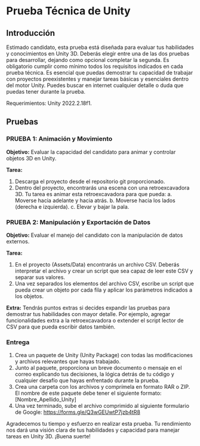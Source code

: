# Prueba Técnica de Unity



## Introducción

Estimado candidato, esta prueba está diseñada para evaluar tus habilidades y conocimientos en Unity 3D. Deberás elegir entre una de las dos pruebas para desarrollar, dejando como opcional completar la segunda. Es obligatorio cumplir como mínimo todos los requisitos indicados en cada prueba técnica.
Es esencial que puedas demostrar tu capacidad de trabajar con proyectos preexistentes y manejar tareas básicas y esenciales dentro del motor Unity. Puedes buscar en internet cualquier detalle o duda que puedas tener durante la prueba. 

Requerimientos: Unity 2022.2.18f1.

## Pruebas

### PRUEBA 1: Animación y Movimiento

**Objetivo:** Evaluar la capacidad del candidato para animar y controlar objetos 3D en Unity.

**Tarea:**

1.	Descarga el proyecto desde el repositorio git proporcionado.
2.	Dentro del proyecto, encontrarás una escena con una retroexcavadora 3D. Tu tarea es animar esta retroexcavadora para que pueda:
a.	Moverse hacia adelante y hacia atrás.
b.	Moverse hacia los lados (derecha e izquierda).
c.	Elevar y bajar la pala.

### PRUEBA 2: Manipulación y Exportación de Datos

**Objetivo:** Evaluar el manejo del candidato con la manipulación de datos externos.

**Tarea:**

1.	En el proyecto (Assets/Data) encontrarás un archivo CSV. Deberás interpretar el archivo y crear un script que sea capaz de leer este CSV y separar sus valores.
2.	Una vez separados los elementos del archivo CSV, escribe un script que pueda crear un objeto por cada fila y aplicar los parámetros indicados a los objetos.



**Extra:**
Tendrás puntos extras si decides expandir las pruebas para demostrar tus habilidades con mayor detalle. Por ejemplo, agregar funcionalidades extra a la retroexcavadora o extender el script lector de CSV para que pueda escribir datos también.

### Entrega

1.	Crea un paquete de Unity (Unity Package) con todas las modificaciones y archivos relevantes que hayas trabajado.
2.	Junto al paquete, proporciona un breve documento o mensaje en el correo explicando tus decisiones, la lógica detrás de tu código y cualquier desafío que hayas enfrentado durante la prueba.
3.	Crea una carpeta con los archivos y comprímela en formato RAR o ZIP. El nombre de este paquete debe tener el siguiente formato: [Nombre_Apellido_Unity]
4.	Una vez terminado, sube el archivo comprimido al siguiente formulario de Google: https://forms.gle/Q3wGEUwtP7jzb4tR8

Agradecemos tu tiempo y esfuerzo en realizar esta prueba. Tu rendimiento nos dará una visión clara de tus habilidades y capacidad para manejar tareas en Unity 3D. ¡Buena suerte!
